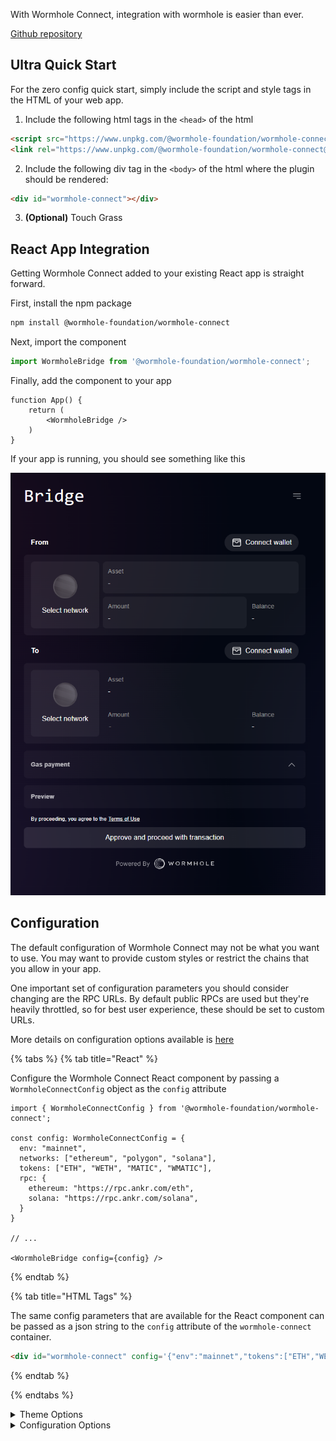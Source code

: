 With Wormhole Connect, integration with wormhole is easier than ever.

[Github repository](https://github.com/wormhole-foundation/wormhole-connect)


## Ultra Quick Start

For the zero config quick start, simply include the script and style tags in the HTML of your web app.

1) Include the following html tags in the `<head>` of the html

```html
<script src="https://www.unpkg.com/@wormhole-foundation/wormhole-connect@0.0.1-beta.2/dist/main.js" defer></script>
<link rel="https://www.unpkg.com/@wormhole-foundation/wormhole-connect@0.0.1-beta.2/dist/main.css" />
```

2) Include the following div tag in the `<body>` of the html where the plugin should be rendered:

```html
<div id="wormhole-connect"></div>
```

3) **(Optional)** Touch Grass


## React App Integration 


Getting Wormhole Connect added to your existing React app is straight forward.

First, install the npm package

```sh
npm install @wormhole-foundation/wormhole-connect
```

Next, import the component

```ts
import WormholeBridge from '@wormhole-foundation/wormhole-connect';
```

Finally, add the component to your app

```tsx
function App() {
    return (
        <WormholeBridge />
    )
}
```

If your app is running, you should see something like this

![Wormhole Connect Screenshot](../../.gitbook/assets/wh-connect-default.png)


## Configuration

The default configuration of Wormhole Connect may not be what you want to use.  You may want to provide custom styles or restrict the chains that you allow in your app.

One important set of configuration parameters you should consider changing are the RPC URLs. By default public RPCs are used but they're heavily throttled, so for best user experience, these should be set to custom URLs.

More details on configuration options available is [here](https://github.com/wormhole-foundation/wormhole-connect/blob/development/wormhole-connect-loader/README.md)

{% tabs %}
{% tab title="React" %}

Configure the Wormhole Connect React component by passing a `WormholeConnectConfig` object as the `config` attribute

```tsx
import { WormholeConnectConfig } from '@wormhole-foundation/wormhole-connect';

const config: WormholeConnectConfig = {
  env: "mainnet",
  networks: ["ethereum", "polygon", "solana"],
  tokens: ["ETH", "WETH", "MATIC", "WMATIC"],
  rpc: {
    ethereum: "https://rpc.ankr.com/eth",
    solana: "https://rpc.ankr.com/solana",
  }
}

// ...

<WormholeBridge config={config} />

```
{% endtab %}

{% tab title="HTML Tags" %}

The same config parameters that are available for the React component can be passed as a json string to the `config` attribute of the `wormhole-connect` container.

```html
<div id="wormhole-connect" config='{"env":"mainnet","tokens":["ETH","WETH","WBTC","USDCeth"]}' />
```
{% endtab %}

{% endtabs %}


<details>
<summary>Theme Options</summary>

More [here](https://github.com/wormhole-foundation/wormhole-connect/blob/development/wormhole-connect-loader/src/theme.ts)

```ts
export type Theme = {
  primary: PaletteColor;
  secondary: PaletteColor;
  divider: string;
  background: {
    default: string;
  };
  text: {
    primary: string;
    secondary: string;
  };
  error: PaletteColor;
  info: PaletteColor;
  success: PaletteColor;
  warning: PaletteColor;
  button: {
    primary: string;
    primaryText: string;
    disabled: string;
    disabledText: string;
    action: string;
    actionText: string;
    hover: string;
  };
  options: {
    hover: string;
    select: string;
  };
  card: {
    background: string;
    elevation: string;
    secondary: string;
  };
  popover: {
    background: string;
    elevation: string;
    secondary: string;
  };
  modal: {
    background: string;
  };
  font: {
    primary: string;
    header: string;
  };
};

```

</details>

<details>
<summary>Configuration Options</summary>

More [here](https://github.com/wormhole-foundation/wormhole-connect/blob/development/wormhole-connect-loader/src/types.ts)

```ts
export type Rpcs = {
  [chain in ChainName]?: string;
};

export interface BridgeDefaults {
  fromNetwork?: ChainName;
  toNetwork?: ChainName;
  token?: string;
  requiredNetwork?: ChainName;
}

export interface WormholeConnectConfig {
  env?: 'mainnet' | 'testnet';
  rpcs?: Rpcs;
  networks?: ChainName[];
  tokens?: string[];
  mode?: 'dark' | 'light';
  customTheme?: Theme;
  cta?: {
    text: string;
    link: string;
  };
  bridgeDefaults?: BridgeDefaults;
}
```

</details>
